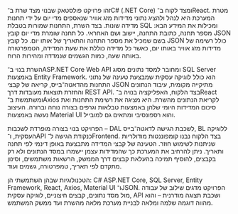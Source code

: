 זהו פרויקט פולסטאק שבנוי מצד שרת ב־C# (.NET Core) ומצד לקוח ב־React. מטרת המערכת היא לנהל ולהציג נתוני מדידות מזג אוויר שנאספים מדי יום על ידי תחנות מדידה שונות. בצד השרת, התחנות שמורות בטבלת SQL ומכילות את המידע הבא: מספר תחנה, כתובת התחנה, יישוב ושם האחראי. כל תחנה שומרת מדי יום קובץ JSON בשם שמכיל את מספר התחנה והתאריך של אותו יום. כל קובץ JSON כולל רשימה של מדידות מזג אוויר באותו יום, כאשר כל מדידה כוללת את שעת המדידה, הטמפרטורה באותה שעה, כמות הגשמים שנמדדה ומהירות הרוח.

השרת בנוי ב־ASP.NET Core Web API ומחובר למסד נתונים מסוג SQL Server באמצעות Entity Framework. הוא כולל לוגיקה עסקית שמבצעת טעינה של נתוני התחנות מהדאטה־בייס, קריאה של קבצי JSON מתיקייה מקומית, עיבוד הנתונים והחזרת תוצאות מעובדות דרך REST API. בצד הלקוח, האפליקציה בנויה ב־React ומשתמשת ב־Axios לקריאת הנתונים מהשרת. היא מציגה את רשימת התחנות ואת סיכום המדידות היומי שלהן באמצעות טבלאות וגרפים בצורה נוחה וברורה. העיצוב נעשה באמצעות Material UI והוא רספונסיבי ומתאים גם למובייל.

הפרויקט בנוי בצורה מופרדת לשכבות – DAL לשכבת הגישה לדאטה־בייס, BL ללוגיקה העסקית, ו־API כנקודת הגישה ל־Frontend. בצד הלקוח נבנו קומפוננטות מודולריות שניתנות לשימוש חוזר. הטעינה של קבצי המדידה מתבצעת באופן דינמי לפי תחנה ותאריך. ניתן להרחיב את המערכת כך שהמדידות עצמן יישמרו במסד הנתונים ולא רק בקבצים, להוסיף תמיכה בהעלאת קבצים דרך הממשק, הרשאות משתמשים, וסינון מתקדם לפי תאריך, טמפרטורה, גשמים ועוד.

הטכנולוגיות שבהן השתמשתי הן: C# ASP.NET Core, SQL Server, Entity Framework, React, Axios, Material UI ו־JSON. הפרויקט מדגים שילוב של עבודה מול מסד נתונים, קבצים חיצוניים, לוגיקה עסקית, API ושכבת תצוגה מודרנית – והוא מהווה דוגמה שלמה ומלאה לבניית מערכת מלאה מהשרת ועד ממשק המשתמש.
